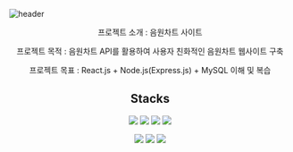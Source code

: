 
![header](https://capsule-render.vercel.app/api?type=wave&color=auto&height=300§ion=header&text=SemiProject%20render&fontSize=90)

<P align="center"> 프로젝트 소개 : 음원차트 사이트 </P>
<p align="center"> 프로젝트 목적 : 음원차트 API를 활용하여 사용자 친화적인 음원차트 웹사이트 구축</p>
<p align="center"> 프로젝트 목표 : React.js + Node.js(Express.js) + MySQL 이해 및 복습</p>

<h2 align="center"> Stacks </h2>

<p align="center" display=" inline">
<img src = "https://img.shields.io/badge/HTML5-E34F26?style=for-the-badge&logo=html5&logoColor=white">
<img src = "https://img.shields.io/badge/CSS3-1572B6?style=for-the-badge&logo=css3&logoColor=white">
<img src = "https://img.shields.io/badge/Bootstrap-563D7C?style=for-the-badge&logo=bootstrap&logoColor=white">
<img src = "https://img.shields.io/badge/JavaScript-F7DF1E?style=for-the-badge&logo=JavaScript&logoColor=white">
</p>
<p align="center" display=" inline">
<img src = "https://img.shields.io/badge/React-20232A?style=for-the-badge&logo=react&logoColor=61DAFB">
<img src = "https://img.shields.io/badge/Node.js-43853D?style=for-the-badge&logo=node.js&logoColor=white">
<img src = "https://img.shields.io/badge/MySQL-005C84?style=for-the-badge&logo=mysql&logoColor=white">
</p>


